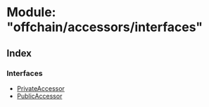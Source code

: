 # Module: "offchain/accessors/interfaces"

## Index

### Interfaces

* [PrivateAccessor](../interfaces/_offchain_accessors_interfaces_.privateaccessor.md)
* [PublicAccessor](../interfaces/_offchain_accessors_interfaces_.publicaccessor.md)
